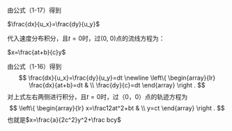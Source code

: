 由公式（1-17）得到

$\frac{dx}{u_x}=\frac{dy}{u_y}$

代入速度分布积分，且$t=0$时，过(0, 0)点的流线方程为：

$x=\frac{at+b}{c}y$

由公式（1-16）得到
$$
\frac{dx}{u_x}=\frac{dy}{u_y}=dt
\newline
\left\{
\begin{array}{lr}
\frac{dx}{at+b}=dt & \\
\frac{dy}{c}=dt
\end{array}
\right .
$$
对上式左右两侧进行积分，且$t=0$时，过（0，0）点的轨迹方程为
$$
\left\{
\begin{array}{lr}
x=\frac12at^2+bt & \\
y=ct
\end{array}
\right .
$$
也就是$x=\frac{a}{2c^2}y^2+\frac bcy$

